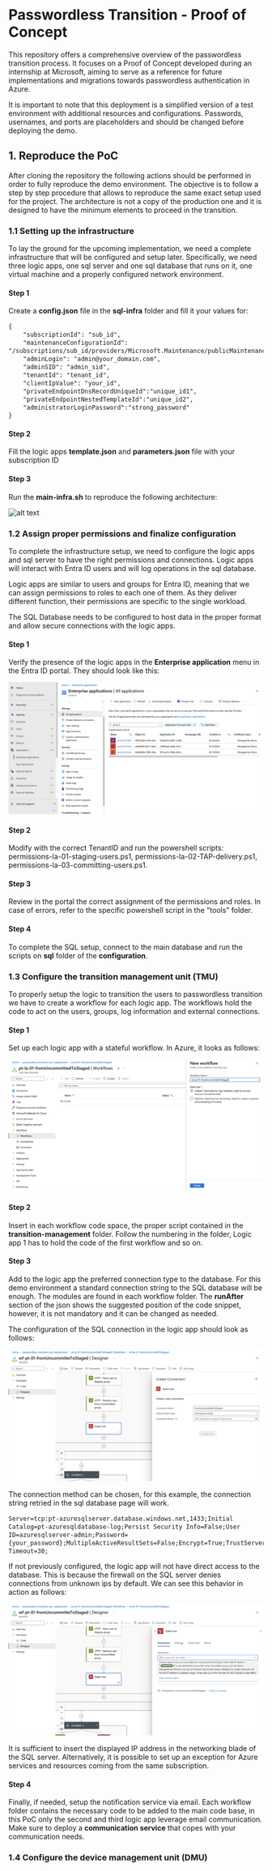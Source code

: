 # Passwordless Transition - Proof of Concept

This repository offers a comprehensive overview of the passwordless transition process. It focuses on a Proof of Concept developed during an internship at Microsoft, aiming to serve as a reference for future implementations and migrations towards passwordless authentication in Azure.

It is important to note that this deployment is a simplified version of a test environment with additional resources and configurations. Passwords, usernames, and ports are placeholders and should be changed before deploying the demo.

## 1. Reproduce the PoC

After cloning the repository the following actions should be performed in order to fully reproduce the demo environment. The objective is to follow a step by step procedure that allows to reproduce the same exact setup used for the project. The architecture is not a copy of the production one and it is designed to have the minimum elements to proceed in the transition.

### 1.1 Setting up the infrastructure

To lay the ground for the upcoming implementation, we need a complete infrastructure that will be configured and setup later. Specifically, we need three logic apps, one sql server and one sql database that runs on it, one virtual machine and a properly configured network environment.

#### Step 1
Create a **config.json** file in the **sql-infra** folder and fill it your values for:

    {
        "subscriptionId": "sub_id",
        "maintenanceConfigurationId": "/subscriptions/sub_id/providers/Microsoft.Maintenance/publicMaintenanceConfigurations/SQL_Default",
        "adminLogin": "admin@your_domain.com",
        "adminSID": "admin_sid",
        "tenantId": "tenant_id",
        "clientIpValue": "your_id",
        "privateEndpointDnsRecordUniqueId":"unique_id1",
        "privateEndpointNestedTemplateId":"unique_id2",
        "administratorLoginPassword":"strong_password"
    }

#### Step 2
Fill the logic apps **template.json** and **parameters.json** file with your subscription ID 

#### Step 3
Run the **main-infra.sh** to reproduce the following architecture:

![alt text](./images/infra-deployment-passwordless-transition-poc.png "Complete infrastructure deployment")

### 1.2 Assign proper permissions and finalize configuration

To complete the infrastructure setup, we need to configure the logic apps and sql server to have the right permissions and connections. Logic apps will interact with Entra ID users and will log operations in the sql database. 

Logic apps are similar to users and groups for Entra ID, meaning that we can assign permissions to roles to each one of them. As they deliver different function, their permissions are specific to the single workload. 

The SQL Database needs to be configured to host data in the proper format and allow secure connections with the logic apps.

#### Step 1
Verify the presence of the logic apps in the **Enterprise application** menu in the Entra ID portal. They should look like this:

![alt text](./images/enterprise-app-registration.png "Enterprise application registration")

#### Step 2
Modify with the correct TenantID and run the powershell scripts: permissions-la-01-staging-users.ps1, permissions-la-02-TAP-delivery.ps1, permissions-la-03-committing-users.ps1.

#### Step 3
Review in the portal the correct assignment of the permissions and roles. In case of errors, refer to the specific powershell script in the "tools" folder.

#### Step 4
To complete the SQL setup, connect to the main database and run the scripts on **sql** folder of the **configuration**.

### 1.3 Configure the transition management unit (TMU)

To properly setup the logic to transition the users to passwordless transition we have to create a workflow for each logic app. The workflows hold the code to act on the users, groups, log information and external connections.

#### Step 1
Set up each logic app with a stateful workflow. In Azure, it looks as follows:

![alt text](./images/pt-la-01-workflow-creation.png "Stateful workflow creation")

#### Step 2
Insert in each workflow code space, the proper script contained in the **transition-management** folder. Follow the numbering in the folder, Logic app 1 has to hold the code of the first workflow and so on.

#### Step 3
Add to the logic app the preferred connection type to the database. For this demo environment a standard connection string to the SQL database will be enough. The modules are found in each workflow folder. The **runAfter** section of the json shows the suggested position of the code snippet, however, it is not mandatory and it can be changed as needed. 

The configuration of the SQL connection in the logic app should look as follows:

![alt text](./images/pt-la-01-sqlcon-setup.png "SQL Database connection setup")

The connection method can be chosen, for this example, the connection string retried in the sql database page will work.

```
Server=tcp:pt-azuresqlserver.database.windows.net,1433;Initial Catalog=pt-azuresqldatabase-log;Persist Security Info=False;User ID=azuresqlserver-admin;Password={your_password};MultipleActiveResultSets=False;Encrypt=True;TrustServerCertificate=False;Connection Timeout=30;
```

If not previously configured, the logic app will not have direct access to the database. This is because the firewall on the SQL server denies connections from unknown ips by default. We can see this behavior in action as follows:

![alt text](./images/pt-la-01-sqlcon-setup2.png "SQL Database connection setup")

It is sufficient to insert the displayed IP address in the networking blade of the SQL server. Alternatively, it is possible to set up an exception for Azure services and resources coming from the same subscription.

#### Step 4
Finally, if needed, setup the notification service via email. Each workflow folder contains the necessary code to be added to the main code base, in this PoC only the second and third logic app leverage email communication. Make sure to deploy a **communication service** that copes with your communication needs.

### 1.4 Configure the device management unit (DMU)

